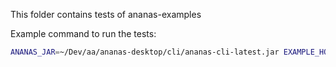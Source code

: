 This folder contains tests of ananas-examples


Example command to run the tests:
```sh
ANANAS_JAR=~/Dev/aa/ananas-desktop/cli/ananas-cli-latest.jar EXAMPLE_HOME=~/Dev/aa/ananas-examples DEBUG_OUTPUT=~/Dev/tmp/tmp.log ./*.bats
```

